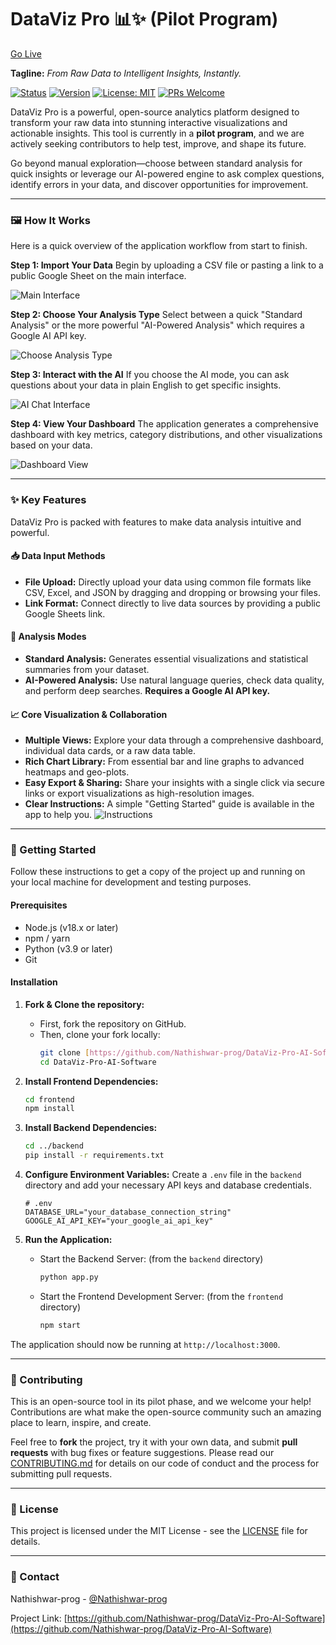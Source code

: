 # DataViz Pro 📊✨ (Pilot Program)
[Go Live](https://datavizprotool.netlify.app/)

**Tagline:** *From Raw Data to Intelligent Insights, Instantly.*

[![Status](https://img.shields.io/badge/status-pilot%20program-orange)](https://github.com/Nathishwar-prog/DataViz-Pro-AI-Software)
[![Version](https://img.shields.io/badge/version-v0.5.0--beta-blue)](https://github.com/Nathishwar-prog/DataViz-Pro-AI-Software)
[![License: MIT](https://img.shields.io/badge/License-MIT-yellow.svg)](https://github.com/Nathishwar-prog/DataViz-Pro-AI-Software/blob/main/LICENSE)
[![PRs Welcome](https://img.shields.io/badge/PRs-welcome-brightgreen.svg)](CONTRIBUTING.md)

DataViz Pro is a powerful, open-source analytics platform designed to transform your raw data into stunning interactive visualizations and actionable insights. This tool is currently in a **pilot program**, and we are actively seeking contributors to help test, improve, and shape its future.

Go beyond manual exploration—choose between standard analysis for quick insights or leverage our AI-powered engine to ask complex questions, identify errors in your data, and discover opportunities for improvement.

---

### 🖼️ How It Works

Here is a quick overview of the application workflow from start to finish.

**Step 1: Import Your Data**
Begin by uploading a CSV file or pasting a link to a public Google Sheet on the main interface.

![Main Interface](https://raw.githubusercontent.com/Nathishwar-prog/DataViz-Pro-AI-Software/main/Preview-software/Main-interface.png)

**Step 2: Choose Your Analysis Type**
Select between a quick "Standard Analysis" or the more powerful "AI-Powered Analysis" which requires a Google AI API key.

![Choose Analysis Type](https://raw.githubusercontent.com/Nathishwar-prog/DataViz-Pro-AI-Software/main/Preview-software/Analysis%20request.png)

**Step 3: Interact with the AI**
If you choose the AI mode, you can ask questions about your data in plain English to get specific insights.

![AI Chat Interface](https://raw.githubusercontent.com/Nathishwar-prog/DataViz-Pro-AI-Software/main/Preview-software/Ai-chat.png)

**Step 4: View Your Dashboard**
The application generates a comprehensive dashboard with key metrics, category distributions, and other visualizations based on your data.

![Dashboard View](https://raw.githubusercontent.com/Nathishwar-prog/DataViz-Pro-AI-Software/main/Preview-software/Dashboard.png)

---

### ✨ Key Features

DataViz Pro is packed with features to make data analysis intuitive and powerful.

#### 📥 Data Input Methods
* **File Upload:** Directly upload your data using common file formats like CSV, Excel, and JSON by dragging and dropping or browsing your files.
* **Link Format:** Connect directly to live data sources by providing a public Google Sheets link.

#### 🔬 Analysis Modes
* **Standard Analysis:** Generates essential visualizations and statistical summaries from your dataset.
* **AI-Powered Analysis:** Use natural language queries, check data quality, and perform deep searches. **Requires a Google AI API key.**

#### 📈 Core Visualization & Collaboration
* **Multiple Views:** Explore your data through a comprehensive dashboard, individual data cards, or a raw data table.
* **Rich Chart Library:** From essential bar and line graphs to advanced heatmaps and geo-plots.
* **Easy Export & Sharing:** Share your insights with a single click via secure links or export visualizations as high-resolution images.
* **Clear Instructions:** A simple "Getting Started" guide is available in the app to help you.
  ![Instructions](https://raw.githubusercontent.com/Nathishwar-prog/DataViz-Pro-AI-Software/main/Preview-software/Instruction.png)


---

### 🚀 Getting Started

Follow these instructions to get a copy of the project up and running on your local machine for development and testing purposes.

#### Prerequisites

* Node.js (v18.x or later)
* npm / yarn
* Python (v3.9 or later)
* Git

#### Installation

1.  **Fork & Clone the repository:**
    * First, fork the repository on GitHub.
    * Then, clone your fork locally:
        ```sh
        git clone [https://github.com/Nathishwar-prog/DataViz-Pro-AI-Software.git](https://github.com/Nathishwar-prog/DataViz-Pro-AI-Software.git)
        cd DataViz-Pro-AI-Software
        ```

2.  **Install Frontend Dependencies:**
    ```sh
    cd frontend
    npm install
    ```

3.  **Install Backend Dependencies:**
    ```sh
    cd ../backend
    pip install -r requirements.txt
    ```

4.  **Configure Environment Variables:**
    Create a `.env` file in the `backend` directory and add your necessary API keys and database credentials.
    ```
    # .env
    DATABASE_URL="your_database_connection_string"
    GOOGLE_AI_API_KEY="your_google_ai_api_key"
    ```

5.  **Run the Application:**
    * Start the Backend Server: (from the `backend` directory)
        ```sh
        python app.py
        ```
    * Start the Frontend Development Server: (from the `frontend` directory)
        ```sh
        npm start
        ```

The application should now be running at `http://localhost:3000`.

---

### 🤝 Contributing

This is an open-source tool in its pilot phase, and we welcome your help! Contributions are what make the open-source community such an amazing place to learn, inspire, and create.

Feel free to **fork** the project, try it with your own data, and submit **pull requests** with bug fixes or feature suggestions. Please read our [CONTRIBUTING.md](CONTRIBUTING.md) for details on our code of conduct and the process for submitting pull requests.

---

### 📜 License

This project is licensed under the MIT License - see the [LICENSE](https://github.com/Nathishwar-prog/DataViz-Pro-AI-Software/blob/main/LICENSE) file for details.

---

### 📧 Contact

Nathishwar-prog - [@Nathishwar-prog](https://github.com/Nathishwar-prog)

Project Link: [https://github.com/Nathishwar-prog/DataViz-Pro-AI-Software](https://github.com/Nathishwar-prog/DataViz-Pro-AI-Software)
